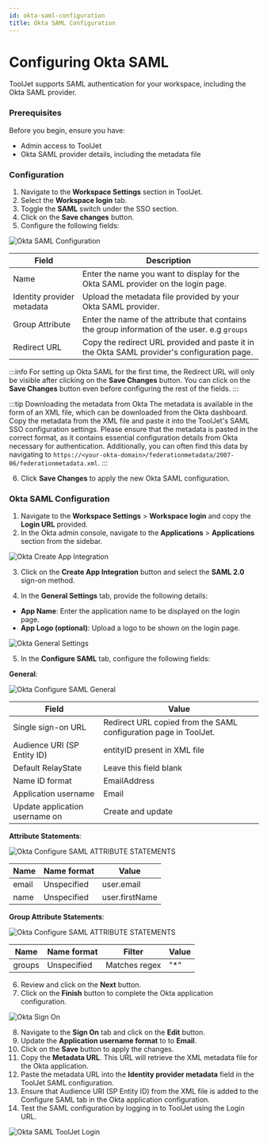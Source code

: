 ```yaml
---
id: okta-saml-configuration
title: Okta SAML Configuration
---
```


# Configuring Okta SAML

ToolJet supports SAML authentication for your workspace, including the Okta SAML provider.

### Prerequisites

Before you begin, ensure you have:

- Admin access to ToolJet
- Okta SAML provider details, including the metadata file

### Configuration

1. Navigate to the **Workspace Settings** section in ToolJet.
2. Select the **Workspace login** tab.
3. Toggle the **SAML** switch under the SSO section.
4. Click on the **Save changes** button.
5. Configure the following fields:

<div style={{textAlign: 'center', paddingBottom: '24px'}}>
<img className="screenshot-full" src="/img/sso/saml/okta-configuration.png" alt="Okta SAML Configuration" />
</div>

| Field                      | Description                                                                                   |
|----------------------------|-----------------------------------------------------------------------------------------------|
| Name                       | Enter the name you want to display for the Okta SAML provider on the login page.              |
| Identity provider metadata | Upload the metadata file provided by your Okta SAML provider.                                 |
| Group Attribute            | Enter the name of the attribute that contains the group information of the user. e.g `groups` |
| Redirect URL               | Copy the redirect URL provided and paste it in the Okta SAML provider's configuration page.   |

:::info
For setting up Okta SAML for the first time, the Redirect URL will only be visible after clicking on the **Save Changes** button. You can click on the **Save Changes** button even before configuring the rest of the fields.
:::

:::tip Downloading the metadata from Okta
The metadata is available in the form of an XML file, which can be downloaded from the Okta dashboard. Copy the metadata from the XML file and paste it into the ToolJet's SAML SSO configuration settings. Please ensure that the metadata is pasted in the correct format, as it contains essential configuration details from Okta necessary for authentication.
Additionally, you can often find this data by navigating to `https://<your-okta-domain>/federationmetadata/2007-06/federationmetadata.xml`.
:::

6. Click **Save Changes** to apply the new Okta SAML configuration.

### Okta SAML Configuration

1. Navigate to the **Workspace Settings** > **Workspace login** and copy the **Login URL** provided.
2. In the Okta admin console, navigate to the **Applications** > **Applications** section from the sidebar.
<div style={{textAlign: 'center'}}>
<img className="screenshot-full" src="/img/sso/saml/okta-create-app-integration.png" alt="Okta Create App Integration" />
</div>

3. Click on the **Create App Integration** button and select the **SAML 2.0** sign-on method.

4. In the **General Settings** tab, provide the following details:
  - **App Name**: Enter the application name to be displayed on the login page.
  - **App Logo (optional)**: Upload a logo to be shown on the login page.

<div style={{textAlign: 'center'}}>
<img className="screenshot-full" src="/img/sso/saml/okta-general-settings.png" alt="Okta General Settings" />
</div>

5. In the **Configure SAML** tab, configure the following fields:

**General**:

<div style={{textAlign: 'center'}}>
<img className="screenshot-full" src="/img/sso/saml/okta-configure-saml-general.png" alt="Okta Configure SAML General" />
</div>

| Field | Value |
| --- | --- |
| Single sign-on URL | Redirect URL copied from the SAML configuration page in ToolJet. |
| Audience URI (SP Entity ID) |  entityID present in XML file |
| Default RelayState | Leave this field blank |
| Name ID format | EmailAddress |
| Application username | Email |
| Update application username on | Create and update |

**Attribute Statements**:

<div style={{textAlign: 'center', paddingBottom: '24px'}}>
<img className="screenshot-full" src="/img/sso/saml/okta-configure-saml-attribute.png" alt="Okta Configure SAML ATTRIBUTE STATEMENTS" />
</div>

| Name | Name format | Value |
| --- | --- | ---- |
| email | Unspecified | user.email |
| name | Unspecified | user.firstName |

**Group Attribute Statements**:

<div style={{textAlign: 'center', paddingBottom: '24px'}}>
<img className="screenshot-full" src="/img/sso/saml/okta-configure-saml-attribute.png" alt="Okta Configure SAML ATTRIBUTE STATEMENTS" />
</div>

| Name | Name format | Filter | Value |
| --- | --- | --- | --- |
| groups | Unspecified | Matches regex | "*" |

6. Review and click on the **Next** button.
7. Click on the **Finish** button to complete the Okta application configuration.
<div style={{textAlign: 'center', paddingBottom: '24px'}}>
<img className="screenshot-full" src="/img/sso/saml/okta-sign-on.png" alt="Okta Sign On" />
</div>

8. Navigate to the **Sign On** tab and click on the **Edit** button.
9. Update the **Application username format** to  to **Email**.
10. Click on the **Save** button to apply the changes.
11. Copy the **Metadata URL**. This URL will retrieve the XML metadata file for the Okta application.
12. Paste the metadata URL into the **Identity provider metadata** field in the ToolJet SAML configuration.
13. Ensure that Audience URI (SP Entity ID) from the XML file is added to the Configure SAML tab in the Okta application configuration.
14. Test the SAML configuration by logging in to ToolJet using the Login URL.

<div style={{textAlign: 'center', paddingBottom: '24px'}}>
<img className="screenshot-full" src="/img/sso/saml/okta-tj-login.png" alt="Okta SAML ToolJet Login" />
</div>

